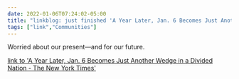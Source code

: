 ```yaml
---
date: 2022-01-06T07:24:02-05:00
title: "linkblog: just finished 'A Year Later, Jan. 6 Becomes Just Another Wedge in a Divided Nation - The New York Times'"
tags: ["link","Communities"]
---
```

Worried about our present—and for our future.
 
[link to 'A Year Later, Jan. 6 Becomes Just Another Wedge in a Divided Nation - The New York Times'](https://www.nytimes.com/2022/01/06/us/politics/jan-6-capitol-riot-aftermath.html)
